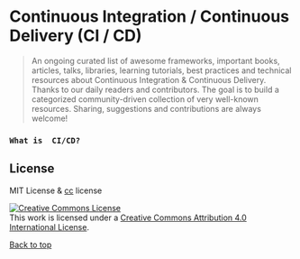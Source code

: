 # Continuous Integration / Continuous Delivery (CI / CD)
> An ongoing curated list of awesome frameworks, important books, articles, talks, libraries, learning tutorials, best practices and technical resources about Continuous Integration & Continuous Delivery. Thanks to our daily readers and contributors. The goal is to build a categorized community-driven collection of very well-known resources. Sharing, suggestions and contributions are always welcome!


### `What is  CI/CD?`








## License
MIT License & [cc](https://creativecommons.org/licenses/by/4.0/) license

<a rel="license" href="http://creativecommons.org/licenses/by/4.0/"><img alt="Creative Commons License" style="border-width:0" src="https://i.creativecommons.org/l/by/4.0/88x31.png" /></a><br />This work is licensed under a <a rel="license" href="http://creativecommons.org/licenses/by/4.0/">Creative Commons Attribution 4.0 International License</a>.

[Back to top](#devops-engineering-collection)
